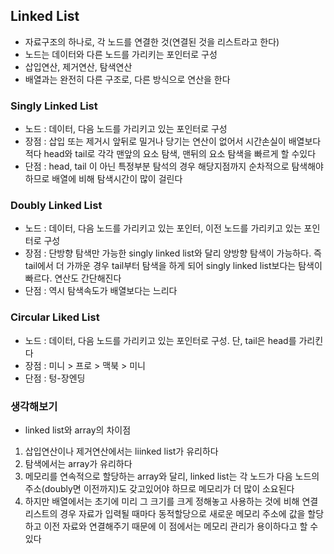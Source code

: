 ## Linked List
- 자료구조의 하나로, 각 노드를 연결한 것(연결된 것을 리스트라고 한다)
- 노드는 데이터와 다른 노드를 가리키는 포인터로 구성
- 삽입연산, 제거연산, 탐색연산
- 배열과는 완전히 다른 구조로, 다른 방식으로 연산을 한다

### Singly Linked List
- 노드 : 데이터, 다음 노드를 가리키고 있는 포인터로 구성
- 장점 : 삽입 또는 제거시 앞뒤로 밀거나 당기는 연산이 없어서 시간손실이 배열보다 적다
         head와 tail로 각각 맨앞의 요소 탐색, 맨뒤의 요소 탐색을 빠르게 할 수있다
- 단점 : head, tail 이 아닌 특정부분 탐석의 경우 해당지점까지 순차적으로 탐색해야 하므로 배열에 비해 탐색시간이 많이 걸린다

### Doubly Linked List
 - 노드 : 데이터, 다음 노드를 가리키고 있는 포인터, 이전 노드를 가리키고 있는 포인터로 구성
 - 장점 : 단방향 탐색만 가능한 singly linked list와 달리 양방향 탐색이 가능하다. 즉 tail에서 더 가까운 경우 tail부터 탐색을 하게 되어 singly linked list보다는 탐색이 빠르다. 연산도 간단해진다
 - 단점 : 역시 탐색속도가 배열보다는 느리다 

### Circular Liked List
 - 노드 : 데이터, 다음 노드를 가리키고 있는 포인터로 구성. 단, tail은 head를 가리킨다
 - 장점 : 미니 > 프로 > 맥북 > 미니 
 - 단점 : 텅-장엔딩

### 생각해보기
- linked list와 array의 차이점
1. 삽입연산이나 제거연산에서는 liinked list가 유리하다
1. 탐색에서는 array가 유리하다
1. 메모리를 연속적으로 할당하는 array와 달리, linked list는 각 노드가 다음 노드의 주소(doubly면 이전까지)도 갖고있어야 하므로 메모리가 더 많이 소요된다
1. 하지만 배열에서는 초기에 미리 그 크기를 크게 정해놓고 사용하는 것에 비해 연결리스트의 경우 자료가 입력될 때마다 동적할당으로 새로운 메모리 주소에 값을 할당하고 이전 자료와 연결해주기 때문에 이 점에서는 메모리 관리가 용이하다고 할 수 있다

